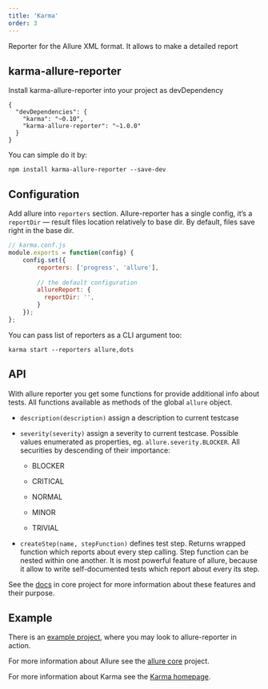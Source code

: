 ```yaml
---
title: 'Karma'
order: 3
---
```


Reporter for the Allure XML format. It allows to make a detailed report

## karma-allure-reporter

Install karma-allure-reporter into your project as devDependency

    {
      "devDependencies": {
        "karma": "~0.10",
        "karma-allure-reporter": "~1.0.0"
      }
    }

You can simple do it by:

    npm install karma-allure-reporter --save-dev

## Configuration

Add allure into `reporters` section. Allure-reporter has a single
config, it’s a `reportDir` — result files location relatively to base
dir. By default, files save right in the base dir.

```javascript
// karma.conf.js
module.exports = function(config) {
    config.set({
        reporters: ['progress', 'allure'],
        
        // the default configuration
        allureReport: {
          reportDir: '',
        }
    });
};
```

You can pass list of reporters as a CLI argument too:

    karma start --reporters allure,dots

## API

With allure reporter you get some functions for provide additional info
about tests. All functions available as methods of the global `allure`
object.

-   `description(description)` assign a description to current testcase

-   `severity(severity)` assign a severity to current testcase. Possible
    values enumerated as properties, eg. `allure.severity.BLOCKER`. All
    securities by descending of their importance:

    -   BLOCKER

    -   CRITICAL

    -   NORMAL

    -   MINOR

    -   TRIVIAL

-   `createStep(name, stepFunction)` defines test step. Returns wrapped
    function which reports about every step calling. Step function can
    be nested within one another. It is most powerful feature of allure,
    because it allow to write self-documented tests which report about
    every its step.

See the
[docs](https://github.com/allure-framework/allure/blob/master/docs/dictionary.md)
in core project for more information about these features and their
purpose.

## Example

There is an [example
project](https://github.com/allure-examples/allure-karma-example), where
you may look to allure-reporter in action.

For more information about Allure see the [allure
core](https://github.com/allure-framework/allure) project.

For more information about Karma see the [Karma
homepage](http://karma-runner.github.com/).
